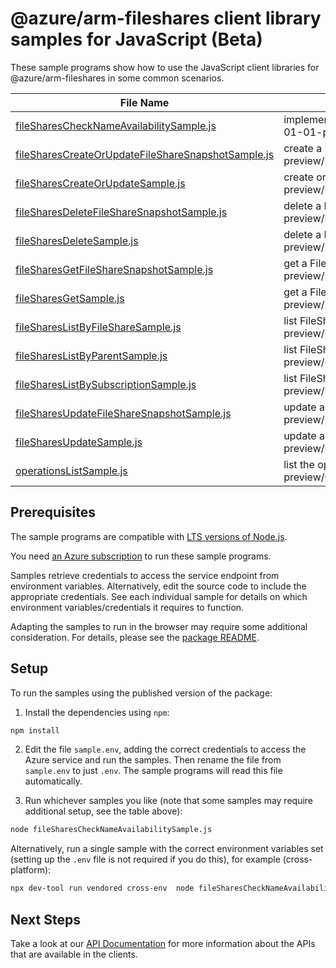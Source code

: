 # @azure/arm-fileshares client library samples for JavaScript (Beta)

These sample programs show how to use the JavaScript client libraries for @azure/arm-fileshares in some common scenarios.

| **File Name**                                                                                         | **Description**                                                                                                                               |
| ----------------------------------------------------------------------------------------------------- | --------------------------------------------------------------------------------------------------------------------------------------------- |
| [fileSharesCheckNameAvailabilitySample.js][fileshareschecknameavailabilitysample]                     | implements local CheckNameAvailability operations x-ms-original-file: 2024-01-01-preview/FileShares_CheckNameAvailability_MaximumSet_Gen.json |
| [fileSharesCreateOrUpdateFileShareSnapshotSample.js][filesharescreateorupdatefilesharesnapshotsample] | create a FileShareSnapshot. x-ms-original-file: 2024-01-01-preview/FileShares_CreateOrUpdateFileShareSnapshot_MaximumSet_Gen.json             |
| [fileSharesCreateOrUpdateSample.js][filesharescreateorupdatesample]                                   | create or update a file share. x-ms-original-file: 2024-01-01-preview/FileShares_CreateOrUpdate_MaximumSet_Gen.json                           |
| [fileSharesDeleteFileShareSnapshotSample.js][filesharesdeletefilesharesnapshotsample]                 | delete a FileShareSnapshot. x-ms-original-file: 2024-01-01-preview/FileShares_DeleteFileShareSnapshot_MaximumSet_Gen.json                     |
| [fileSharesDeleteSample.js][filesharesdeletesample]                                                   | delete a FileShare x-ms-original-file: 2024-01-01-preview/FileShares_Delete_MaximumSet_Gen.json                                               |
| [fileSharesGetFileShareSnapshotSample.js][filesharesgetfilesharesnapshotsample]                       | get a FileShareSnapshot x-ms-original-file: 2024-01-01-preview/FileShares_GetFileShareSnapshot_MaximumSet_Gen.json                            |
| [fileSharesGetSample.js][filesharesgetsample]                                                         | get a FileShare x-ms-original-file: 2024-01-01-preview/FileShares_Get_MaximumSet_Gen.json                                                     |
| [fileSharesListByFileShareSample.js][fileshareslistbyfilesharesample]                                 | list FileShareSnapshot by FileShare. x-ms-original-file: 2024-01-01-preview/FileShares_ListByFileShare_MaximumSet_Gen.json                    |
| [fileSharesListByParentSample.js][fileshareslistbyparentsample]                                       | list FileShare resources by resource group x-ms-original-file: 2024-01-01-preview/FileShares_ListByParent_MaximumSet_Gen.json                 |
| [fileSharesListBySubscriptionSample.js][fileshareslistbysubscriptionsample]                           | list FileShare resources by subscription ID x-ms-original-file: 2024-01-01-preview/FileShares_ListBySubscription_MaximumSet_Gen.json          |
| [fileSharesUpdateFileShareSnapshotSample.js][filesharesupdatefilesharesnapshotsample]                 | update a FileShareSnapshot. x-ms-original-file: 2024-01-01-preview/FileShares_UpdateFileShareSnapshot_MaximumSet_Gen.json                     |
| [fileSharesUpdateSample.js][filesharesupdatesample]                                                   | update a FileShare x-ms-original-file: 2024-01-01-preview/FileShares_Update_MaximumSet_Gen.json                                               |
| [operationsListSample.js][operationslistsample]                                                       | list the operations for the provider x-ms-original-file: 2024-01-01-preview/Operations_List_MaximumSet_Gen.json                               |

## Prerequisites

The sample programs are compatible with [LTS versions of Node.js](https://github.com/nodejs/release#release-schedule).

You need [an Azure subscription][freesub] to run these sample programs.

Samples retrieve credentials to access the service endpoint from environment variables. Alternatively, edit the source code to include the appropriate credentials. See each individual sample for details on which environment variables/credentials it requires to function.

Adapting the samples to run in the browser may require some additional consideration. For details, please see the [package README][package].

## Setup

To run the samples using the published version of the package:

1. Install the dependencies using `npm`:

```bash
npm install
```

2. Edit the file `sample.env`, adding the correct credentials to access the Azure service and run the samples. Then rename the file from `sample.env` to just `.env`. The sample programs will read this file automatically.

3. Run whichever samples you like (note that some samples may require additional setup, see the table above):

```bash
node fileSharesCheckNameAvailabilitySample.js
```

Alternatively, run a single sample with the correct environment variables set (setting up the `.env` file is not required if you do this), for example (cross-platform):

```bash
npx dev-tool run vendored cross-env  node fileSharesCheckNameAvailabilitySample.js
```

## Next Steps

Take a look at our [API Documentation][apiref] for more information about the APIs that are available in the clients.

[fileshareschecknameavailabilitysample]: https://github.com/Azure/azure-sdk-for-js/blob/main/sdk/fileshares/arm-fileshares/samples/v1-beta/javascript/fileSharesCheckNameAvailabilitySample.js
[filesharescreateorupdatefilesharesnapshotsample]: https://github.com/Azure/azure-sdk-for-js/blob/main/sdk/fileshares/arm-fileshares/samples/v1-beta/javascript/fileSharesCreateOrUpdateFileShareSnapshotSample.js
[filesharescreateorupdatesample]: https://github.com/Azure/azure-sdk-for-js/blob/main/sdk/fileshares/arm-fileshares/samples/v1-beta/javascript/fileSharesCreateOrUpdateSample.js
[filesharesdeletefilesharesnapshotsample]: https://github.com/Azure/azure-sdk-for-js/blob/main/sdk/fileshares/arm-fileshares/samples/v1-beta/javascript/fileSharesDeleteFileShareSnapshotSample.js
[filesharesdeletesample]: https://github.com/Azure/azure-sdk-for-js/blob/main/sdk/fileshares/arm-fileshares/samples/v1-beta/javascript/fileSharesDeleteSample.js
[filesharesgetfilesharesnapshotsample]: https://github.com/Azure/azure-sdk-for-js/blob/main/sdk/fileshares/arm-fileshares/samples/v1-beta/javascript/fileSharesGetFileShareSnapshotSample.js
[filesharesgetsample]: https://github.com/Azure/azure-sdk-for-js/blob/main/sdk/fileshares/arm-fileshares/samples/v1-beta/javascript/fileSharesGetSample.js
[fileshareslistbyfilesharesample]: https://github.com/Azure/azure-sdk-for-js/blob/main/sdk/fileshares/arm-fileshares/samples/v1-beta/javascript/fileSharesListByFileShareSample.js
[fileshareslistbyparentsample]: https://github.com/Azure/azure-sdk-for-js/blob/main/sdk/fileshares/arm-fileshares/samples/v1-beta/javascript/fileSharesListByParentSample.js
[fileshareslistbysubscriptionsample]: https://github.com/Azure/azure-sdk-for-js/blob/main/sdk/fileshares/arm-fileshares/samples/v1-beta/javascript/fileSharesListBySubscriptionSample.js
[filesharesupdatefilesharesnapshotsample]: https://github.com/Azure/azure-sdk-for-js/blob/main/sdk/fileshares/arm-fileshares/samples/v1-beta/javascript/fileSharesUpdateFileShareSnapshotSample.js
[filesharesupdatesample]: https://github.com/Azure/azure-sdk-for-js/blob/main/sdk/fileshares/arm-fileshares/samples/v1-beta/javascript/fileSharesUpdateSample.js
[operationslistsample]: https://github.com/Azure/azure-sdk-for-js/blob/main/sdk/fileshares/arm-fileshares/samples/v1-beta/javascript/operationsListSample.js
[apiref]: https://learn.microsoft.com/javascript/api/@azure/arm-fileshares?view=azure-node-preview
[freesub]: https://azure.microsoft.com/free/
[package]: https://github.com/Azure/azure-sdk-for-js/tree/main/sdk/fileshares/arm-fileshares/README.md
